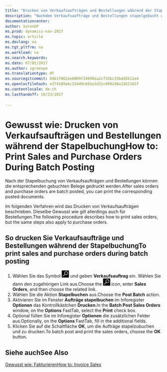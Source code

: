```yaml
---
title: "Drucken von Verkaufsaufträgen und Bestellungen während der Stapelbuchung"
description: "Nachdem Verkaufsaufträge und Bestellungen stapelgebucht wurden, können die entsprechenden gebuchten Belege gedruckt werden."
documentationcenter: 
author: SorenGP
ms.prod: dynamics-nav-2017
ms.topic: article
ms.devlang: na
ms.tgt_pltfrm: na
ms.workload: na
ms.search.keywords: 
ms.date: 07/01/2017
ms.author: sgroespe
ms.translationtype: HT
ms.sourcegitcommit: b9b1f062ee6009f34698ea2cf33bc25bdd5b11e4
ms.openlocfilehash: e374189a6c254d0c601e3d31c8992d0a3262165f
ms.contentlocale: de-ch
ms.lasthandoff: 10/23/2017

---
```

# <a name="how-to-print-sales-and-purchase-orders-during-batch-posting"></a><span data-ttu-id="9f24b-103">Gewusst wie: Drucken von Verkaufsaufträgen und Bestellungen während der Stapelbuchung</span><span class="sxs-lookup"><span data-stu-id="9f24b-103">How to: Print Sales and Purchase Orders During Batch Posting</span></span>
<span data-ttu-id="9f24b-104">Nach der Stapelbuchung von Verkaufsaufträgen und Bestellungen können die entsprechenden gebuchten Belege gedruckt werden.</span><span class="sxs-lookup"><span data-stu-id="9f24b-104">After sales orders and purchase orders are batch posted, you can print the corresponding posted documents.</span></span>  

<span data-ttu-id="9f24b-105">Im folgenden Verfahren wird das Drucken von Verkaufsaufträgen beschrieben. Dieselbe Gewusst wie gilt allerdings auch für Bestellungen.</span><span class="sxs-lookup"><span data-stu-id="9f24b-105">The following procedure describes how to print sales orders, but the same steps also apply to purchase orders.</span></span>  

## <a name="to-print-sales-and-purchase-orders-during-batch-posting"></a><span data-ttu-id="9f24b-106">So drucken Sie Verkaufsaufträge und Bestellungen während der Stapelbuchung</span><span class="sxs-lookup"><span data-stu-id="9f24b-106">To print sales and purchase orders during batch posting</span></span>  

1.  <span data-ttu-id="9f24b-107">Wählen Sie das Symbol ![Nach Seite oder Bericht suchen](../../media/ui-search/search_small.png "Nach Seite oder Bericht suchen") und geben **Verkaufsauftrag** ein. Wählen Sie dann den zugehörigen Link aus.</span><span class="sxs-lookup"><span data-stu-id="9f24b-107">Choose the ![Search for Page or Report](../../media/ui-search/search_small.png "Search for Page or Report icon") icon, enter **Sales Orders**, and then choose the related link.</span></span>  
2.  <span data-ttu-id="9f24b-108">Wählen Sie die Aktion **Stapelbuchen** aus.</span><span class="sxs-lookup"><span data-stu-id="9f24b-108">Choose the **Post Batch** action.</span></span>  
3.  <span data-ttu-id="9f24b-109">Aktivieren Sie im Fenster **Aufträge stapelbuchen** im Inforegister **Optionen** das Kontrollkästchen **Drucken**.</span><span class="sxs-lookup"><span data-stu-id="9f24b-109">In the **Batch Post Sales Orders** window, on the **Options** FastTab, select the **Print** check box.</span></span>  
4.  <span data-ttu-id="9f24b-110">Optional füllen Sie im Inforegister **Optionen** die zusätzlichen Felder aus.</span><span class="sxs-lookup"><span data-stu-id="9f24b-110">Optionally, on the **Options** FastTab, fill in the additional fields.</span></span>  
5.  <span data-ttu-id="9f24b-111">Klicken Sie auf die Schaltfläche **OK**, um die Aufträge stapelzubuchen und zu drucken.</span><span class="sxs-lookup"><span data-stu-id="9f24b-111">To batch post and print the sales orders, choose the **OK** button.</span></span>  

## <a name="see-also"></a><span data-ttu-id="9f24b-112">Siehe auch</span><span class="sxs-lookup"><span data-stu-id="9f24b-112">See Also</span></span>  
[<span data-ttu-id="9f24b-113">Gewusst wie: Fakturieren</span><span class="sxs-lookup"><span data-stu-id="9f24b-113">How to: Invoice Sales</span></span>](../../sales-how-invoice-sales.md)


